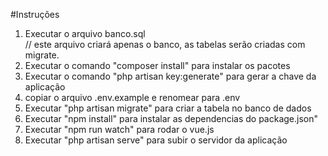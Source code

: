 #Instruções
<ol>
<li>Executar o arquivo banco.sql</li> // este arquivo criará apenas o banco, as tabelas serão criadas com migrate.
<li>Executar o comando "composer install" para instalar os pacotes</li>
<li>Executar o comando "php artisan key:generate" para gerar a chave da aplicação</li>
<li>copiar o arquivo .env.example e renomear para .env</li>
<li>Executar "php artisan migrate" para criar a tabela no banco de dados</li>
<li>Executar "npm install" para instalar as dependencias do package.json"
<li>Executar "npm run watch" para rodar o vue.js</li>
<li>Executar "php artisan serve" para subir o servidor da aplicação</li>
</ol>